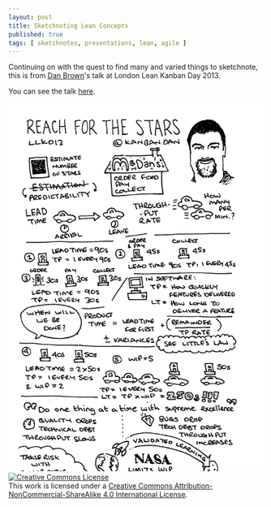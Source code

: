 ```yaml
---
layout: post
title: Sketchnoting Lean Concepts
published: true
tags: [ sketchnotes, presentations, lean, agile ]
---
```


Continuing on with the quest to find many and varied things to sketchnote, 
this is from [Dan Brown](https://twitter.com/KanbanDan)'s talk at London 
Lean Kanban Day 2013.

You can see the talk [here](https://www.youtube.com/watch?v=JYHjt78Iceg). 

<img src="/img/posts/sketchnoting-lean-concepts/sketchnoting-lean-concepts-hifi.png" class="img-responsive" alt="sketchnote" />

<a rel="license" href="http://creativecommons.org/licenses/by-nc-sa/4.0/">
<img alt="Creative Commons License" style="border-width:0" src="https://i.creativecommons.org/l/by-nc-sa/4.0/88x31.png" />
</a>
<br />
This work is licensed under a <a rel="license" href="http://creativecommons.org/licenses/by-nc-sa/4.0/">Creative Commons Attribution-NonCommercial-ShareAlike 4.0 International License</a>.






